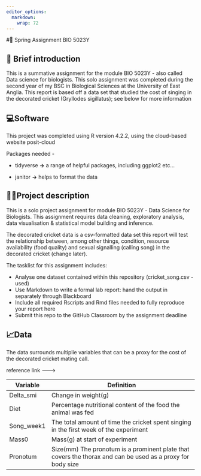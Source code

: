 ```yaml
---
editor_options: 
  markdown: 
    wrap: 72
---
```


\#🦗 Spring Assignment BIO 5023Y

## 🧠 Brief introduction

This is a summative assignment for the module BIO 5023Y - also called
Data science for biologists. This solo assignment was completed during
the second year of my BSC in Biological Sciences at the University of
East Anglia. This report is based off a data set that studied the cost
of singing in the decorated cricket (Gryllodes sigillatus); see below
for more information

## 💻Software

This project was completed using R version 4.2.2, using the cloud-based
website posit-cloud

Packages needed -

-   tidyverse **→** a range of helpful packages, including ggplot2
    etc...

-   janitor **→** helps to format the data

## 👩‍💻Project description

This is a solo project assignment for module BIO 5023Y - Data Science
for Biologists. This assignment requires data cleaning, exploratory
analysis, data visualisation & statistical model building and inference.

The decorated cricket data is a csv-formatted data set this report will
test the relationship between, among other things, condition, resource
availability (food quality) and sexual signalling (calling song) in the
decorated cricket (change later).

The tasklist for this assignment includes:

-   Analyse one dataset contained within this repository
    (cricket_song.csv - used)
-   Use Markdown to write a formal lab report: hand the output in
    separately through Blackboard
-   Include all required Rscripts and Rmd files needed to fully
    reproduce your report here
-   Submit this repo to the GitHub Classroom by the assignment deadline

## 📈Data

The data surrounds multiplie variables that can be a proxy for the cost
of the decorated cricket mating call.

reference link ---\>

| Variable   | Definition                                                                                                 |
|--------------------------|----------------------------------------------|
| Delta_smi  | Change in weight(g)                                                                                        |
| Diet       | Percentage nutritional content of the food the animal was fed                                              |
| Song_week1 | The total amount of time the cricket spent singing in the first week of the experiment                     |
| Mass0      | Mass(g) at start of experiment                                                                             |
| Pronotum   | Size(mm) The pronotum is a prominent plate that covers the thorax and can be used as a proxy for body size |
